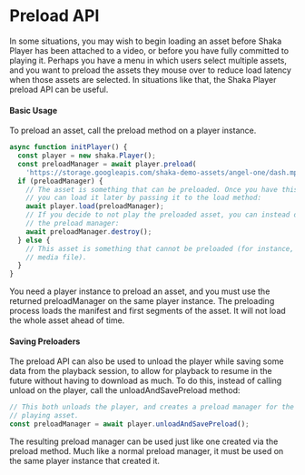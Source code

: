 # Preload API

In some situations, you may wish to begin loading an asset before Shaka Player
has been attached to a video, or before you have fully committed to playing it.
Perhaps you have a menu in which users select multiple assets, and you want to
preload the assets they mouse over to reduce load latency when those assets are
selected.
In situations like that, the Shaka Player preload API can be useful.


#### Basic Usage

To preload an asset, call the preload method on a player instance.

```js
async function initPlayer() {
  const player = new shaka.Player();
  const preloadManager = await player.preload(
    'https://storage.googleapis.com/shaka-demo-assets/angel-one/dash.mpd');
  if (preloadManager) {
    // The asset is something that can be preloaded. Once you have this manager,
    // you can load it later by passing it to the load method:
    await player.load(preloadManager);
    // If you decide to not play the preloaded asset, you can instead destroy
    // the preload manager:
    await preloadManager.destroy();
  } else {
    // This asset is something that cannot be preloaded (for instance, a raw
    // media file).
  }
}
```
You need a player instance to preload an asset, and you must use the returned
preloadManager on the same player instance.
The preloading process loads the manifest and first segments of the asset. It
will not load the whole asset ahead of time.


#### Saving Preloaders

The preload API can also be used to unload the player while saving some data
from the playback session, to allow for playback to resume in the future
without having to download as much.
To do this, instead of calling unload on the player, call the
unloadAndSavePreload method:

```js
// This both unloads the player, and creates a preload manager for the currently
// playing asset.
const preloadManager = await player.unloadAndSavePreload();
```

The resulting preload manager can be used just like one created via the preload
method. Much like a normal preload manager, it must be used on the same player
instance that created it.